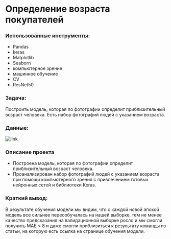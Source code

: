 # Определение возраста покупателей

### Использованные инструменты:
* Pandas
* keras
* Matplotlib
* Seaborn
* компьютерное зрение
* машинное обучение
* CV
* ResNet50

### Задача:

Построить модель, которая по фотографии определит приблизительный возраст человека. Есть набор фотографий людей с указанием возраста.

### Данные:
![link](https://chalearnlap.cvc.uab.cat/dataset/26/description/#:~:text=The%20APPA-REAL%20database%20contains%207%2C591%20images%20with%20associated,very%20stable%20%280.3%20standard%20error%20of%20the%20mean%29.)

### Описание проекта
* Построена модель, которая по фотографии определит приблизительный возраст человека. 
* Проанализирован набор фотографий людей с указанием возраста при помощи компьютерного зрения с привлечением готовых нейронных сетей и библиотеки Keras.
### Краткий вывод:
В результате обучения модели мы видим, что с каждой новой эпохой модель все сильнее переообучалась на нашей выборке, тем не менее качество предсказания на валидационной выборке росло и мы смогли получить МАЕ < 8 и даже смогли приблизиться к результату команды из статьи, на которую есть ссылка на странице обучения модели.
